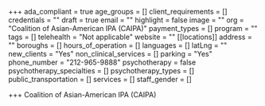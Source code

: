 +++
ada_compliant = true
age_groups = []
client_requirements = []
credentials = ""
draft = true
email = ""
highlight = false
image = ""
org = "Coalition of Asian-American IPA (CAIPA)"
payment_types = []
program = ""
tags = []
telehealth = "Not applicable"
website = ""
[[locations]]
address = ""
boroughs = []
hours_of_operation = []
languages = []
latLng = ""
new_clients = "Yes"
non_clinical_services = []
parking = "Yes"
phone_number = "212-965-9888"
psychotherapy = false
psychotherapy_specialties = []
psychotherapy_types = []
public_transportation = []
services = []
staff_gender = []

+++
Coalition of Asian-American IPA (CAIPA)